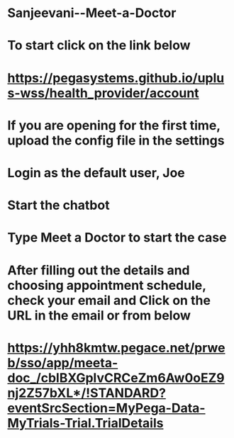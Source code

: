 # Sanjeevani--Meet-a-Doctor
# To start click on the link below
# https://pegasystems.github.io/uplus-wss/health_provider/account
# If you are opening for the first time, upload the config file in the settings
# Login as the default user, Joe
# Start the chatbot
# Type Meet a Doctor to start the case
# After filling out the details and choosing appointment schedule, check your email and Click on the URL in the email or from below
# https://yhh8kmtw.pegace.net/prweb/sso/app/meeta-doc_/cblBXGplvCRCeZm6Aw0oEZ9nj2Z57bXL*/!STANDARD?eventSrcSection=MyPega-Data-MyTrials-Trial.TrialDetails
